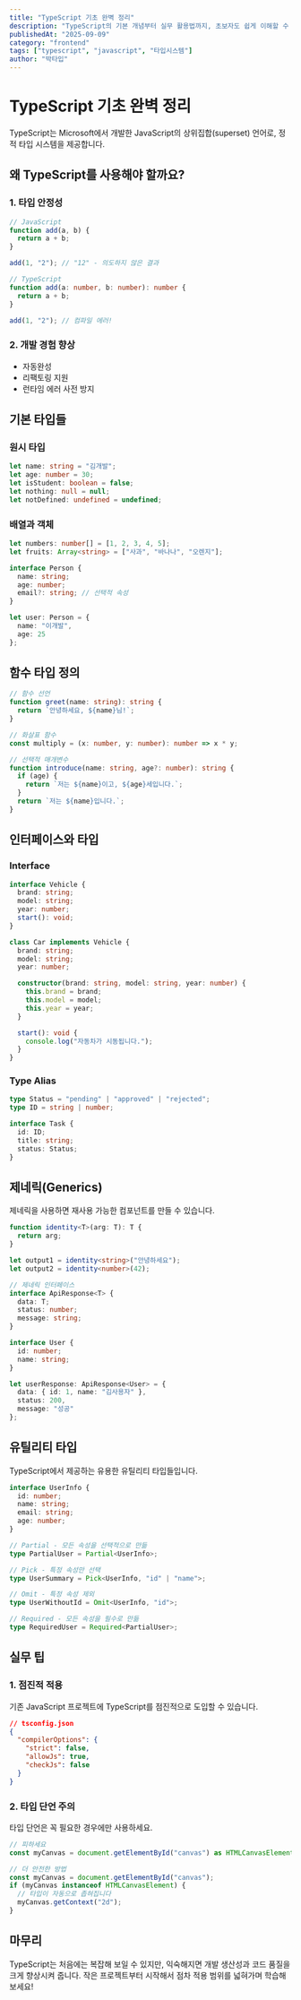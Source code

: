 ```yaml
---
title: "TypeScript 기초 완벽 정리"
description: "TypeScript의 기본 개념부터 실무 활용법까지, 초보자도 쉽게 이해할 수 있는 완벽한 가이드입니다."
publishedAt: "2025-09-09"
category: "frontend"
tags: ["typescript", "javascript", "타입시스템"]
author: "박타입"
---
```


# TypeScript 기초 완벽 정리

TypeScript는 Microsoft에서 개발한 JavaScript의 상위집합(superset) 언어로, 정적 타입 시스템을 제공합니다.

## 왜 TypeScript를 사용해야 할까요?

### 1. 타입 안정성
```typescript
// JavaScript
function add(a, b) {
  return a + b;
}

add(1, "2"); // "12" - 의도하지 않은 결과

// TypeScript  
function add(a: number, b: number): number {
  return a + b;
}

add(1, "2"); // 컴파일 에러!
```

### 2. 개발 경험 향상
- 자동완성
- 리팩토링 지원
- 런타임 에러 사전 방지

## 기본 타입들

### 원시 타입
```typescript
let name: string = "김개발";
let age: number = 30;
let isStudent: boolean = false;
let nothing: null = null;
let notDefined: undefined = undefined;
```

### 배열과 객체
```typescript
let numbers: number[] = [1, 2, 3, 4, 5];
let fruits: Array<string> = ["사과", "바나나", "오렌지"];

interface Person {
  name: string;
  age: number;
  email?: string; // 선택적 속성
}

let user: Person = {
  name: "이개발",
  age: 25
};
```

## 함수 타입 정의

```typescript
// 함수 선언
function greet(name: string): string {
  return `안녕하세요, ${name}님!`;
}

// 화살표 함수
const multiply = (x: number, y: number): number => x * y;

// 선택적 매개변수
function introduce(name: string, age?: number): string {
  if (age) {
    return `저는 ${name}이고, ${age}세입니다.`;
  }
  return `저는 ${name}입니다.`;
}
```

## 인터페이스와 타입

### Interface
```typescript
interface Vehicle {
  brand: string;
  model: string;
  year: number;
  start(): void;
}

class Car implements Vehicle {
  brand: string;
  model: string;
  year: number;

  constructor(brand: string, model: string, year: number) {
    this.brand = brand;
    this.model = model;
    this.year = year;
  }

  start(): void {
    console.log("자동차가 시동됩니다.");
  }
}
```

### Type Alias
```typescript
type Status = "pending" | "approved" | "rejected";
type ID = string | number;

interface Task {
  id: ID;
  title: string;
  status: Status;
}
```

## 제네릭(Generics)

제네릭을 사용하면 재사용 가능한 컴포넌트를 만들 수 있습니다.

```typescript
function identity<T>(arg: T): T {
  return arg;
}

let output1 = identity<string>("안녕하세요");
let output2 = identity<number>(42);

// 제네릭 인터페이스
interface ApiResponse<T> {
  data: T;
  status: number;
  message: string;
}

interface User {
  id: number;
  name: string;
}

let userResponse: ApiResponse<User> = {
  data: { id: 1, name: "김사용자" },
  status: 200,
  message: "성공"
};
```

## 유틸리티 타입

TypeScript에서 제공하는 유용한 유틸리티 타입들입니다.

```typescript
interface UserInfo {
  id: number;
  name: string;
  email: string;
  age: number;
}

// Partial - 모든 속성을 선택적으로 만듦
type PartialUser = Partial<UserInfo>;

// Pick - 특정 속성만 선택
type UserSummary = Pick<UserInfo, "id" | "name">;

// Omit - 특정 속성 제외
type UserWithoutId = Omit<UserInfo, "id">;

// Required - 모든 속성을 필수로 만듦
type RequiredUser = Required<PartialUser>;
```

## 실무 팁

### 1. 점진적 적용
기존 JavaScript 프로젝트에 TypeScript를 점진적으로 도입할 수 있습니다.

```json
// tsconfig.json
{
  "compilerOptions": {
    "strict": false,
    "allowJs": true,
    "checkJs": false
  }
}
```

### 2. 타입 단언 주의
타입 단언은 꼭 필요한 경우에만 사용하세요.

```typescript
// 피하세요
const myCanvas = document.getElementById("canvas") as HTMLCanvasElement;

// 더 안전한 방법
const myCanvas = document.getElementById("canvas");
if (myCanvas instanceof HTMLCanvasElement) {
  // 타입이 자동으로 좁혀집니다
  myCanvas.getContext("2d");
}
```

## 마무리

TypeScript는 처음에는 복잡해 보일 수 있지만, 익숙해지면 개발 생산성과 코드 품질을 크게 향상시켜 줍니다. 작은 프로젝트부터 시작해서 점차 적용 범위를 넓혀가며 학습해보세요!